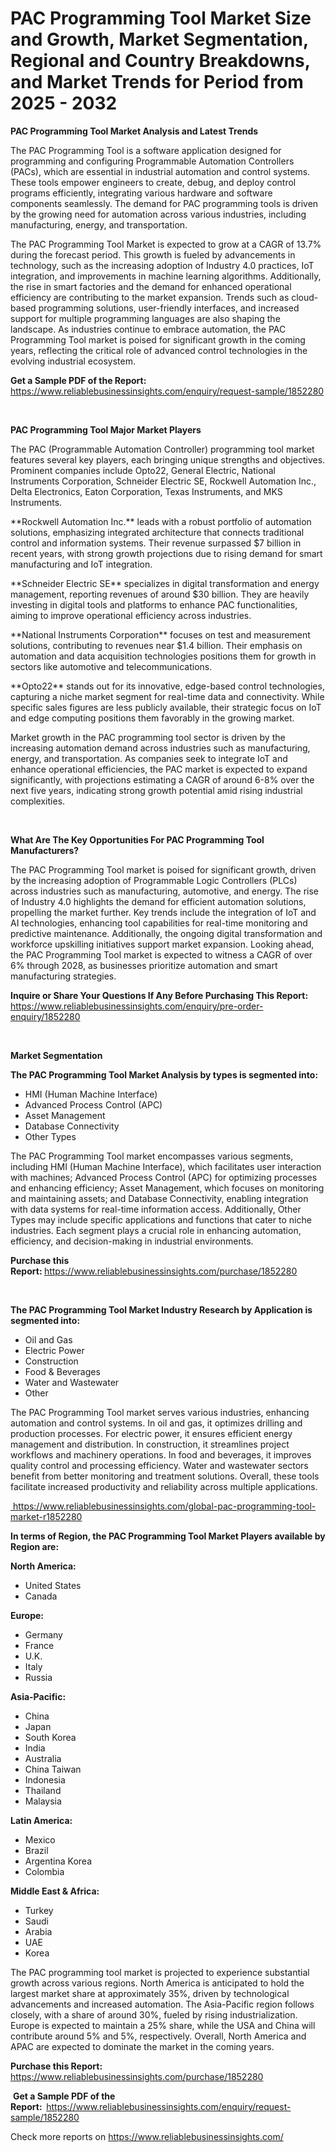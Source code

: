<p><h1>PAC Programming Tool Market Size and Growth, Market Segmentation, Regional and Country Breakdowns, and Market Trends for Period from 2025 -  2032</h1></p><p><strong>PAC Programming Tool Market Analysis and Latest Trends</strong></p>
<p><p>The PAC Programming Tool is a software application designed for programming and configuring Programmable Automation Controllers (PACs), which are essential in industrial automation and control systems. These tools empower engineers to create, debug, and deploy control programs efficiently, integrating various hardware and software components seamlessly. The demand for PAC programming tools is driven by the growing need for automation across various industries, including manufacturing, energy, and transportation.</p><p>The PAC Programming Tool Market is expected to grow at a CAGR of 13.7% during the forecast period. This growth is fueled by advancements in technology, such as the increasing adoption of Industry 4.0 practices, IoT integration, and improvements in machine learning algorithms. Additionally, the rise in smart factories and the demand for enhanced operational efficiency are contributing to the market expansion. Trends such as cloud-based programming solutions, user-friendly interfaces, and increased support for multiple programming languages are also shaping the landscape. As industries continue to embrace automation, the PAC Programming Tool market is poised for significant growth in the coming years, reflecting the critical role of advanced control technologies in the evolving industrial ecosystem.</p></p>
<p><strong>Get a Sample PDF of the Report:&nbsp;</strong> <a href="https://www.reliablebusinessinsights.com/enquiry/request-sample/1852280?utm_campaign=3113&utm_medium=2&utm_source=Github&utm_content=ia&utm_term=11032025&utm_id=pac-programming-tool">https://www.reliablebusinessinsights.com/enquiry/request-sample/1852280</a></p>
<p>&nbsp;</p>
<p><strong>PAC Programming Tool Major Market Players</strong></p>
<p><p>The PAC (Programmable Automation Controller) programming tool market features several key players, each bringing unique strengths and objectives. Prominent companies include Opto22, General Electric, National Instruments Corporation, Schneider Electric SE, Rockwell Automation Inc., Delta Electronics, Eaton Corporation, Texas Instruments, and MKS Instruments.</p><p>**Rockwell Automation Inc.** leads with a robust portfolio of automation solutions, emphasizing integrated architecture that connects traditional control and information systems. Their revenue surpassed $7 billion in recent years, with strong growth projections due to rising demand for smart manufacturing and IoT integration.</p><p>**Schneider Electric SE** specializes in digital transformation and energy management, reporting revenues of around $30 billion. They are heavily investing in digital tools and platforms to enhance PAC functionalities, aiming to improve operational efficiency across industries.</p><p>**National Instruments Corporation** focuses on test and measurement solutions, contributing to revenues near $1.4 billion. Their emphasis on automation and data acquisition technologies positions them for growth in sectors like automotive and telecommunications.</p><p>**Opto22** stands out for its innovative, edge-based control technologies, capturing a niche market segment for real-time data and connectivity. While specific sales figures are less publicly available, their strategic focus on IoT and edge computing positions them favorably in the growing market.</p><p>Market growth in the PAC programming tool sector is driven by the increasing automation demand across industries such as manufacturing, energy, and transportation. As companies seek to integrate IoT and enhance operational efficiencies, the PAC market is expected to expand significantly, with projections estimating a CAGR of around 6-8% over the next five years, indicating strong growth potential amid rising industrial complexities.</p></p>
<p>&nbsp;</p>
<p><strong>What Are The Key Opportunities For PAC Programming Tool Manufacturers?</strong></p>
<p><p>The PAC Programming Tool market is poised for significant growth, driven by the increasing adoption of Programmable Logic Controllers (PLCs) across industries such as manufacturing, automotive, and energy. The rise of Industry 4.0 highlights the demand for efficient automation solutions, propelling the market further. Key trends include the integration of IoT and AI technologies, enhancing tool capabilities for real-time monitoring and predictive maintenance. Additionally, the ongoing digital transformation and workforce upskilling initiatives support market expansion. Looking ahead, the PAC Programming Tool market is expected to witness a CAGR of over 6% through 2028, as businesses prioritize automation and smart manufacturing strategies.</p></p>
<p><strong>Inquire or Share Your Questions If Any Before Purchasing This Report:</strong> <a href="https://www.reliablebusinessinsights.com/enquiry/pre-order-enquiry/1852280?utm_campaign=3113&utm_medium=2&utm_source=Github&utm_content=ia&utm_term=11032025&utm_id=pac-programming-tool">https://www.reliablebusinessinsights.com/enquiry/pre-order-enquiry/1852280</a></p>
<p>&nbsp;</p>
<p><strong>Market Segmentation</strong></p>
<p><strong>The PAC Programming Tool Market Analysis by types is segmented into:</strong></p>
<p><ul><li>HMI (Human Machine Interface)</li><li>Advanced Process Control (APC)</li><li>Asset Management</li><li>Database Connectivity</li><li>Other Types</li></ul></p>
<p><p>The PAC Programming Tool market encompasses various segments, including HMI (Human Machine Interface), which facilitates user interaction with machines; Advanced Process Control (APC) for optimizing processes and enhancing efficiency; Asset Management, which focuses on monitoring and maintaining assets; and Database Connectivity, enabling integration with data systems for real-time information access. Additionally, Other Types may include specific applications and functions that cater to niche industries. Each segment plays a crucial role in enhancing automation, efficiency, and decision-making in industrial environments.</p></p>
<p><strong>Purchase this Report:&nbsp;</strong><a href="https://www.reliablebusinessinsights.com/purchase/1852280?utm_campaign=3113&utm_medium=2&utm_source=Github&utm_content=ia&utm_term=11032025&utm_id=pac-programming-tool">https://www.reliablebusinessinsights.com/purchase/1852280</a></p>
<p>&nbsp;</p>
<p><strong>The PAC Programming Tool Market Industry Research by Application is segmented into:</strong></p>
<p><ul><li>Oil and Gas</li><li>Electric Power</li><li>Construction</li><li>Food & Beverages</li><li>Water and Wastewater</li><li>Other</li></ul></p>
<p><p>The PAC Programming Tool market serves various industries, enhancing automation and control systems. In oil and gas, it optimizes drilling and production processes. For electric power, it ensures efficient energy management and distribution. In construction, it streamlines project workflows and machinery operations. In food and beverages, it improves quality control and processing efficiency. Water and wastewater sectors benefit from better monitoring and treatment solutions. Overall, these tools facilitate increased productivity and reliability across multiple applications.</p></p>
<p><a href="https://www.reliablebusinessinsights.com/global-pac-programming-tool-market-r1852280?utm_campaign=3113&utm_medium=2&utm_source=Github&utm_content=ia&utm_term=11032025&utm_id=pac-programming-tool">&nbsp;https://www.reliablebusinessinsights.com/global-pac-programming-tool-market-r1852280</a></p>
<p><strong>In terms of Region, the PAC Programming Tool Market Players available by Region are:</strong></p>
<p>
    <p> <strong> North America: </strong>
        <ul>
            <li>United States</li>
            <li>Canada</li>
        </ul>
        </p> 
    <p> <strong> Europe: </strong>
        <ul>
            <li>Germany</li>
            <li>France</li>
            <li>U.K.</li>
            <li>Italy</li>
            <li>Russia</li>
        </ul>
        </p> 
    <p> <strong> Asia-Pacific: </strong>
        <ul>
            <li>China</li>
            <li>Japan</li>
            <li>South Korea</li>
            <li>India</li>
            <li>Australia</li>
            <li>China Taiwan</li>
            <li>Indonesia</li>
            <li>Thailand</li>
            <li>Malaysia</li>
        </ul>
        </p> 
    <p> <strong> Latin America: </strong>
        <ul>
            <li>Mexico</li>
            <li>Brazil</li>
            <li>Argentina Korea</li>
            <li>Colombia</li>
        </ul>
        </p> 
    <p> <strong> Middle East & Africa: </strong>
        <ul>
            <li>Turkey</li>
            <li>Saudi</li>
            <li>Arabia</li>
            <li>UAE</li>
            <li>Korea</li>
        </ul>
    </p>
    </p>
<p><p>The PAC programming tool market is projected to experience substantial growth across various regions. North America is anticipated to hold the largest market share at approximately 35%, driven by technological advancements and increased automation. The Asia-Pacific region follows closely, with a share of around 30%, fueled by rising industrialization. Europe is expected to maintain a 25% share, while the USA and China will contribute around 5% and 5%, respectively. Overall, North America and APAC are expected to dominate the market in the coming years.</p></p>
<p><strong>Purchase this Report: </strong><a href="https://www.reliablebusinessinsights.com/purchase/1852280?utm_campaign=3113&utm_medium=2&utm_source=Github&utm_content=ia&utm_term=11032025&utm_id=pac-programming-tool">https://www.reliablebusinessinsights.com/purchase/1852280</a></p>
<p>&nbsp;<strong>Get a Sample PDF of the Report:&nbsp;&nbsp;</strong><a href="https://www.reliablebusinessinsights.com/enquiry/request-sample/1852280?utm_campaign=3113&utm_medium=2&utm_source=Github&utm_content=ia&utm_term=11032025&utm_id=pac-programming-tool">https://www.reliablebusinessinsights.com/enquiry/request-sample/1852280</a></p>
<p><strong></strong></p>
<p>Check more reports on <a href="https://www.reliablebusinessinsights.com/?utm_campaign=3113&utm_medium=2&utm_source=Github&utm_content=ia&utm_term=11032025&utm_id=pac-programming-tool">https://www.reliablebusinessinsights.com/</a></p>